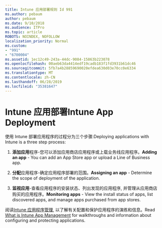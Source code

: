 ```yaml
---
title: Intune 应用部署规则 Id 991
ms.author: pebaum
author: pebaum
ms.date: 9/10/2018
ms.audience: ITPro
ms.topic: article
ROBOTS: NOINDEX, NOFOLLOW
localization_priority: Normal
ms.custom:
- "991"
- "6700004"
ms.assetid: 1ec12c49-243a-44dc-9084-15863b223078
ms.openlocfilehash: 00aeb63da4414edf19cadb183f1fd3931b61dc46
ms.sourcegitcommit: 5fb7a4b28859690020efdea630d03e70cc0e6334
ms.translationtype: MT
ms.contentlocale: zh-CN
ms.lasthandoff: 06/28/2019
ms.locfileid: "35381647"
---
```

# <a name="intune-app-deployment"></a><span data-ttu-id="9552b-102">Intune 应用部署</span><span class="sxs-lookup"><span data-stu-id="9552b-102">Intune App Deployment</span></span>

<span data-ttu-id="9552b-103">使用 Intune 部署应用程序的过程分为三个步骤:</span><span class="sxs-lookup"><span data-stu-id="9552b-103">Deploying applications with Intune is a three step process:</span></span>
  
1. <span data-ttu-id="9552b-104">**添加应用**程序-您可以添加应用商店应用程序或上载业务线应用程序。</span><span class="sxs-lookup"><span data-stu-id="9552b-104">**Adding an app** - You can add an App Store app or upload a Line of Business app.</span></span>

2. <span data-ttu-id="9552b-105">**分配**应用程序-确定应用程序部署的范围。</span><span class="sxs-lookup"><span data-stu-id="9552b-105">**Assigning an app** - Determine the scope of deployment of the application.</span></span>

3. <span data-ttu-id="9552b-106">**监视应用**-查看应用程序的安装状态、列出发现的应用程序, 并管理从应用商店购买的应用程序。</span><span class="sxs-lookup"><span data-stu-id="9552b-106">**Monitoring apps** - View the install status of apps, list discovered apps, and manage apps purchased from app stores.</span></span>

<span data-ttu-id="9552b-107">阅读[Intune 应用程序管理](https://docs.microsoft.com/intune/app-management), 以了解有关配置和保护应用程序的演练和信息。</span><span class="sxs-lookup"><span data-stu-id="9552b-107">Read [What is Intune App Management](https://docs.microsoft.com/intune/app-management) for walkthroughs and information about configuring and protecting applications.</span></span>
  